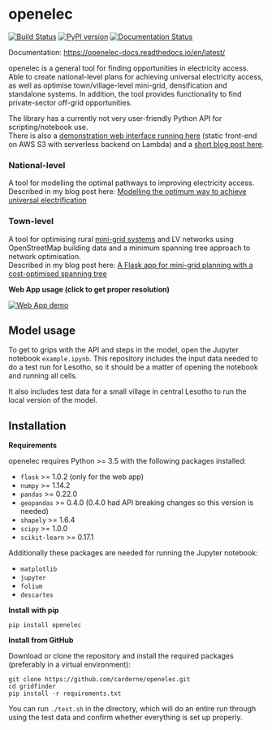 # openelec
[![Build Status](https://travis-ci.org/carderne/openelec.svg?branch=master)](https://travis-ci.org/carderne/openelec) [![PyPI version](https://badge.fury.io/py/openelec.svg)](https://badge.fury.io/py/openelec) [![Documentation Status](https://readthedocs.org/projects/openelec-docs/badge/?version=latest)](https://openelec-docs.readthedocs.io/en/latest/?badge=latest)

Documentation: https://openelec-docs.readthedocs.io/en/latest/

openelec is a general tool for finding opportunities in electricity access. Able to create national-level plans for achieving universal electricity access, as well as optimise town/village-level mini-grid, densification and standalone systems. In addition, the tool provides functionality to find private-sector off-grid opportunities.

The library has a currently not very user-friendly Python API for scripting/notebook use.  
There is also a [demonstration web interface running here](https://openelec.me/) (static front-end on AWS S3 with serverless backend on Lambda) and a [short blog post here](https://rdrn.me/electrification-model-openelec/).


### National-level

A tool for modelling the optimal pathways to improving electricity access.  
Described in my blog post here: [Modelling the optimum way to achieve universal electrification](https://rdrn.me/modelling-universal-electrification/)

### Town-level

A tool for optimising rural [mini-grid systems](https://energypedia.info/wiki/Mini_Grids) and LV networks using OpenStreetMap building data and a minimum spanning tree approach to network optimisation.  
Described in my blog post here: [A Flask app for mini-grid planning with a cost-optimised spanning tree](https://rdrn.me/flask-optimize-minigrid/)

**Web App usage (click to get proper resolution)**

[![Web App demo](https://thumbs.gfycat.com/SlimyNarrowFrigatebird-size_restricted.gif)](https://openelec.me/index.html#modalVideo)

Model usage
-----------

To get to grips with the API and steps in the model, open the Jupyter notebook `example.ipynb`. This repository  includes the input data needed to do a test run for Lesotho, so it should be a matter of opening the notebook and running all cells.

It also includes test data for a small village in central Lesotho to run the local version of the model.

Installation
------------

**Requirements**

openelec requires Python >= 3.5 with the following packages installed:

- ``flask`` >= 1.0.2 (only for the web app)
- ``numpy`` >= 1.14.2
- ``pandas`` >= 0.22.0
- ``geopandas`` >= 0.4.0 (0.4.0 had API breaking changes so this version is needed)
- ``shapely`` >= 1.6.4
- ``scipy`` >= 1.0.0
- ``scikit-learn`` >= 0.17.1

Additionally these packages are needed for running the Jupyter notebook:

- ``matplotlib``
- ``jupyter``
- ``folium``
- ``descartes``

**Install with pip**

```
pip install openelec
```

**Install from GitHub**

Download or clone the repository and install the required packages (preferably in a virtual environment):

```
git clone https://github.com/carderne/openelec.git
cd gridfinder
pip install -r requirements.txt
```
You can run ```./test.sh``` in the directory, which will do an entire run through using the test data and confirm whether everything is set up properly.
